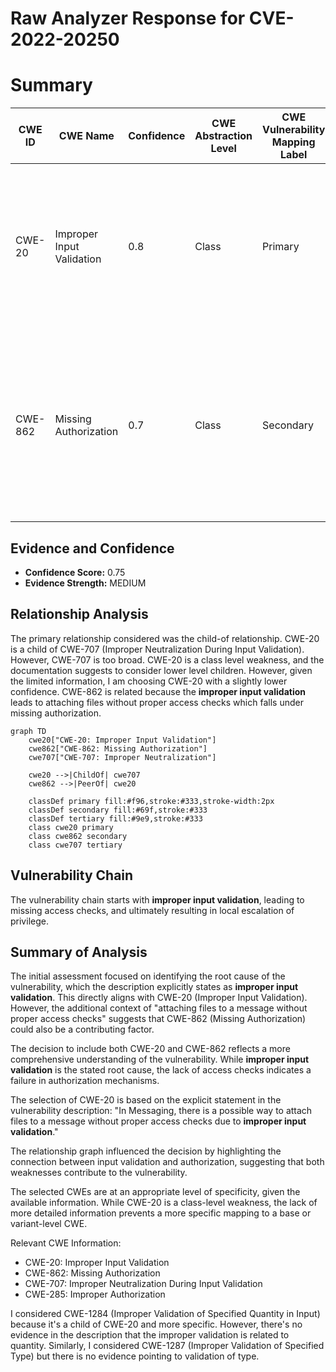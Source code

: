 # Raw Analyzer Response for CVE-2022-20250

# Summary
| CWE ID | CWE Name | Confidence | CWE Abstraction Level | CWE Vulnerability Mapping Label | CWE-Vulnerability Mapping Notes |
|---|---|---|---|---|---|
| CWE-20 | Improper Input Validation | 0.8 | Class | Primary | Discouraged: Consider lower-level children.  The vulnerability description explicitly mentions **improper input validation** as the root cause. |
| CWE-862 | Missing Authorization | 0.7 | Class | Secondary | Allowed-with-Review: While **improper input validation** is stated, the lack of proper access checks suggests authorization issues. |

## Evidence and Confidence

*   **Confidence Score:** 0.75
*   **Evidence Strength:** MEDIUM

## Relationship Analysis
The primary relationship considered was the child-of relationship. CWE-20 is a child of CWE-707 (Improper Neutralization During Input Validation). However, CWE-707 is too broad. CWE-20 is a class level weakness, and the documentation suggests to consider lower level children. However, given the limited information, I am choosing CWE-20 with a slightly lower confidence.
CWE-862 is related because the **improper input validation** leads to attaching files without proper access checks which falls under missing authorization.

```mermaid
graph TD
    cwe20["CWE-20: Improper Input Validation"]
    cwe862["CWE-862: Missing Authorization"]
    cwe707["CWE-707: Improper Neutralization"]
    
    cwe20 -->|ChildOf| cwe707
    cwe862 -->|PeerOf| cwe20
    
    classDef primary fill:#f96,stroke:#333,stroke-width:2px
    classDef secondary fill:#69f,stroke:#333
    classDef tertiary fill:#9e9,stroke:#333
    class cwe20 primary
    class cwe862 secondary
    class cwe707 tertiary
```

## Vulnerability Chain
The vulnerability chain starts with **improper input validation**, leading to missing access checks, and ultimately resulting in local escalation of privilege.

## Summary of Analysis
The initial assessment focused on identifying the root cause of the vulnerability, which the description explicitly states as **improper input validation**. This directly aligns with CWE-20 (Improper Input Validation). However, the additional context of "attaching files to a message without proper access checks" suggests that CWE-862 (Missing Authorization) could also be a contributing factor.

The decision to include both CWE-20 and CWE-862 reflects a more comprehensive understanding of the vulnerability. While **improper input validation** is the stated root cause, the lack of access checks indicates a failure in authorization mechanisms.

The selection of CWE-20 is based on the explicit statement in the vulnerability description: "In Messaging, there is a possible way to attach files to a message without proper access checks due to **improper input validation**."

The relationship graph influenced the decision by highlighting the connection between input validation and authorization, suggesting that both weaknesses contribute to the vulnerability.

The selected CWEs are at an appropriate level of specificity, given the available information. While CWE-20 is a class-level weakness, the lack of more detailed information prevents a more specific mapping to a base or variant-level CWE.

Relevant CWE Information:
- CWE-20: Improper Input Validation
- CWE-862: Missing Authorization
- CWE-707: Improper Neutralization During Input Validation
- CWE-285: Improper Authorization

I considered CWE-1284 (Improper Validation of Specified Quantity in Input) because it's a child of CWE-20 and more specific. However, there's no evidence in the description that the improper validation is related to quantity. Similarly, I considered CWE-1287 (Improper Validation of Specified Type) but there is no evidence pointing to validation of type.